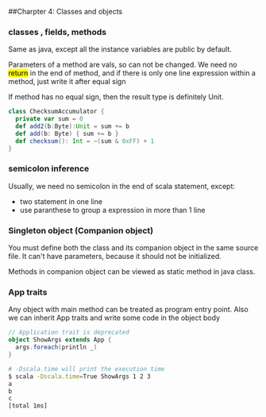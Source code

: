 ##Charpter 4: Classes and objects

### classes , fields, methods

Same as java, except all the instance variables are public by default.

Parameters of a method are vals, so can not be changed. We need no <mark>return</mark> in the end of method, and if there is only one line expression within a method, just write it after equal sign

If method has no equal sign, then the result type is definitely Unit.

```scala
class ChecksumAccumulator {  private var sum = 0
  def add2(b:Byte):Unit = sum += b  def add(b: Byte) { sum += b }  def checksum(): Int = ~(sum & 0xFF) + 1}
```

### semicolon inference

Usually, we need no semicolon in the end of scala statement, except:

* two statement in one line
* use paranthese to group a expression in more than 1 line

### Singleton object (Companion object)

You must define both the class and its companion object in the same source file. It can't have parameters, because it should not be initialized.

Methods in companion object can be viewed as static method in java class.


### App traits

Any object with main method can be treated as program entry point. Also we can inherit  App traits and write some code in the object body

```scala
// Application trait is deprecated
object ShowArgs extends App {
  args.foreach(println _)
}
```

```bash
# -Dscala.time will print the execution time
$ scala -Dscala.time=True ShowArgs 1 2 3
a
b
c
[total 1ms]
```